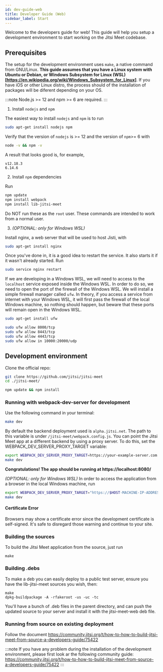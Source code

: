 ```yaml
---
id: dev-guide-web
title: Developer Guide (Web)
sidebar_label: Start
---
```


Welcome to the developers guide for web! This guide will help you setup a development
environment to start working on the Jitsi Meet codebase.


## Prerequisites

The setup for the development environment uses `make`, a native command from GNU/Linux. **This guide assumes that you have a Linux system with Ubuntu or Debian, or Windows Subsystem for Linux (WSL)[https://en.wikipedia.org/wiki/Windows_Subsystem_for_Linux]**. If you have iOS or other Linux distro, the process should of the installation of packages will be diferent depending on your OS.

:::note
Node.js >= 12 and npm >= 6 are required.
:::

1. Install `nodejs` and `npm`

The easiest way to install `nodejs` and `npm` is to run

```bash
sudo apt-get install nodejs npm
```

Verify that the version of `nodejs` is >= 12 and the version of `npm`>= 6 with

```bash
node -v && npm -v
```

A result that looks good is, for example,

```
v12.18.3
6.14.6
```

2. Install `npm` dependencies

Run

```bash
npm update
npm install webpack
npm install lib-jitsi-meet

```

Do NOT run these as the `root` user. These commands are intended to work from a normal user.


3. *(OPTIONAL: only for Windows WSL)*

Install nginx, a web server that will be used to host Jisti, with

```bash
sudo apt-get install nginx
```

Once you've done in, it is a good idea to restart the service. It also starts it if it wasn't already started. Run

```bash
sudo service nginx restart
```

If we are developing in a Windows WSL, we will need to access to the `localhost` service exposed inside the Windows WSL. In order to do so, we need to open the port of the firewall of the Windows WSL. We will install a simple firewall manager called `ufw`. In theory, if you access a service from internet with your Windows WSL, it will first pass the firewall of the local Windows machine, so nothing should happen, but beware that these ports will remain open in the Windows WSL. 

```bash
sudo apt-get install ufw

sudo ufw allow 8000/tcp
sudo ufw allow 8443/tcp
sudo ufw allow 4443/tcp
sudo ufw allow in 10000:20000/udp
```



## Development environment

Clone the official repo:

```bash
git clone https://github.com/jitsi/jitsi-meet
cd ./jitsi-meet/

npm update && npm install
```


### Running with webpack-dev-server for development

Use the following command in your terminal:

```bash
make dev
```

By default the backend deployment used is `alpha.jitsi.net`. The path to this variable is under `/jitsi-meet/webpack.config.js`. You can point the Jitsi Meet app at a different backend by using a proxy server. To do this, set the WEBPACK_DEV_SERVER_PROXY_TARGET variable:


```bash
export WEBPACK_DEV_SERVER_PROXY_TARGET=https://your-example-server.com
make dev
```

**Congratulations! The app should be running at https://localhost:8080/**



*(OPTIONAL: only for Windows WSL)*
In order to access the application from a browser in the local Windows machine, run


```bash
export WEBPACK_DEV_SERVER_PROXY_TARGET="https://$HOST-MACHINE-IP-ADDRESS:8080"
make dev
```


#### Certificate Error

Browsers may show a certificate error since the development certificate is self-signed. It's safe to disregard those
warning and continue to your site.


### Building the sources


To build the Jitsi Meet application from the source, just run
```
make
```


### Building .debs

To make a deb you can easily deploy to a public test server, ensure you have the lib-jitsi-meet sources you wish, then:
```
make
dpkg-buildpackage -A -rfakeroot -us -uc -tc
```

You'll have a bunch of .deb files in the parent directory, and can push the updated source to your server and install it with the jitsi-meet-web deb file.

### Running from source on existing deployment

Follow the document https://community.jitsi.org/t/how-to-how-to-build-jitsi-meet-from-source-a-developers-guide/75422


:::note
If you have any problem during the installation of the development environment, please first look ar the following community guide:
https://community.jitsi.org/t/how-to-how-to-build-jitsi-meet-from-source-a-developers-guide/75422
:::

